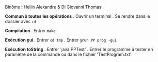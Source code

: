 Binôme : Hellin Alexandre & Di Giovanni Thomas

__Commun à toutes les opérations__
. Ouvrir un terminal
. Se rendre dans le dossier avec `cd`

__Compilation__
. Entrer `make`

__Exécution gui__
. Entrer `cd tmp`
. Entrer `grun PP prog -gui`

__Exécution toString__
. Entrer 'java PPTest'
. Entrer le programme à tester en paramètre de la commande ou dans le fichier 'TestProgram.txt'